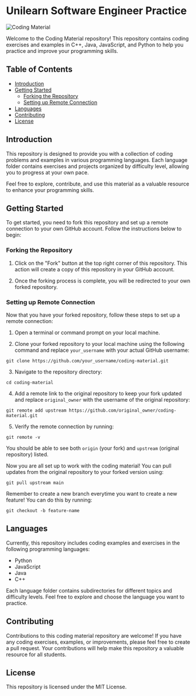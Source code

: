 # Unilearn Software Engineer Practice

![Coding Material](/uc_github_bannger.png)

Welcome to the Coding Material repository! This repository contains coding exercises and examples in C++, Java, JavaScript, and Python to help you practice and improve your programming skills.

## Table of Contents
- [Introduction](#introduction)
- [Getting Started](#getting-started)
  - [Forking the Repository](#forking-the-repository)
  - [Setting up Remote Connection](#setting-up-remote-connection)
- [Languages](#languages)
- [Contributing](#contributing)
- [License](#license)

## Introduction

This repository is designed to provide you with a collection of coding problems and examples in various programming languages. Each language folder contains exercises and projects organized by difficulty level, allowing you to progress at your own pace.

Feel free to explore, contribute, and use this material as a valuable resource to enhance your programming skills.

## Getting Started

To get started, you need to fork this repository and set up a remote connection to your own GitHub account. Follow the instructions below to begin:

### Forking the Repository

1. Click on the "Fork" button at the top right corner of this repository. This action will create a copy of this repository in your GitHub account.

2. Once the forking process is complete, you will be redirected to your own forked repository.

### Setting up Remote Connection

Now that you have your forked repository, follow these steps to set up a remote connection:

1. Open a terminal or command prompt on your local machine.

2. Clone your forked repository to your local machine using the following command and replace `your_username` with your actual GitHub username:

```
git clone https://github.com/your_username/coding-material.git
```
3. Navigate to the repository directory:
```
cd coding-material
```
4. Add a remote link to the original repository to keep your fork updated and replace `original_owner` with the username of the original repository:
```
git remote add upstream https://github.com/original_owner/coding-material.git
```
5. Verify the remote connection by running:
```
git remote -v
```
You should be able to see both `origin` (your fork) and `upstream` (original repository) listed.

Now you are all set up to work with the coding material! You can pull updates from the original repository to your forked version using:
```
git pull upstream main
```

Remember to create a new branch everytime you want to create a new feature! You can do this by running:
```
git checkout -b feature-name
```

## Languages
Currently, this repository includes coding examples and exercises in the following programming languages:
- Python
- JavaScript
- Java
- C++

Each language folder contains subdirectories for different topics and difficulty levels. Feel free to explore and choose the language you want to practice.

## Contributing
Contributions to this coding material repository are welcome! If you have any coding exercises, examples, or improvements, please feel free to create a pull request. Your contributions will help make this repository a valuable resource for all students.

## License
This repository is licensed under the MIT License.
